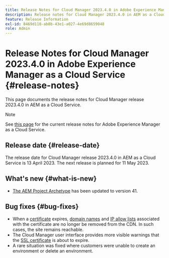 ```yaml
---
title: Release Notes for Cloud Manager 2023.4.0 in Adobe Experience Manager as a Cloud Service
description: Release notes for Cloud Manager 2023.4.0 in AEM as a Cloud Service.
feature: Release Information
exl-id: 8469d118-ab8b-43e1-a027-4e69d8659048
role: Admin
---
```

# Release Notes for Cloud Manager 2023.4.0 in Adobe Experience Manager as a Cloud Service {#release-notes}

This page documents the release notes for Cloud Manager release 2023.4.0 in AEM as a Cloud Service.

>[!NOTE]
>
>See [this page](/help/release-notes/release-notes-cloud/release-notes-current.md) for the current release notes for Adobe Experience Manager as a Cloud Service.

## Release date {#release-date}

The release date for Cloud Manager release 2023.4.0 in AEM as a Cloud Service is 13 April 2023. The next release is planned for 11 May 2023.

## What's new {#what-is-new}

* [The AEM Project Archetype](https://experienceleague.adobe.com/docs/experience-manager-core-components/using/developing/archetype/overview.html) has been updated to version 41.

## Bug fixes {#bug-fixes}

* When a [certificate](/help/implementing/cloud-manager/managing-ssl-certifications/introduction-to-ssl-certificates.md) expires, [domain names](/help/implementing/cloud-manager/custom-domain-names/introduction.md) and [IP allow lists](/help/implementing/cloud-manager/ip-allow-lists/introduction.md) associated with the certificate are no longer be removed from the CDN. In such cases, the site remains reachable.
* The Cloud Manager user interface provides more visible warnings that the [SSL certificate](/help/implementing/cloud-manager/managing-ssl-certifications/introduction-to-ssl-certificates.md) is about to expire.
* A rare situation was fixed where customers were unable to create an environment or delete an environment.
